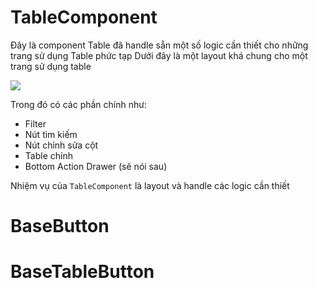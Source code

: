 # TableComponent
Đây là component Table đã handle sẵn một số logic cần thiết cho những trang sử dụng Table phức tạp
Dưới đây là một layout khá chung cho một trang sử dụng table

![](https://scontent.fsgn5-2.fna.fbcdn.net/v/t1.15752-9/103798692_284040956296681_4382980585929074992_n.png?_nc_cat=105&_nc_sid=b96e70&_nc_oc=AQkHDm21q5TTEDV0YT8RADDZSCS4rnvCBQ95HtTMm6q6RE8LkSgioLlLJhzUnUxDk48&_nc_ht=scontent.fsgn5-2.fna&oh=027d50b084d50561e930628b5bf7f3b5&oe=5F13C8B3)

Trong đó có các phần chính như:
- Filter
- Nút tìm kiếm
- Nút chỉnh sửa cột
- Table chính
- Bottom Action Drawer (sẽ nói sau)

Nhiệm vụ của `TableComponent` là layout và handle các logic cần thiết


# BaseButton

# BaseTableButton
